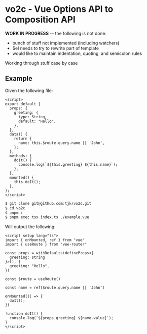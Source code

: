 # vo2c - Vue Options API to Composition API

**WORK IN PROGRESS** -- the following is not done:

- bunch of stuff not implemented (including watchers)
- $el needs to try to rewrite part of template
- would like to maintain indentation, quoting, and semicolon rules

Working through stuff case by case

## Example

Given the following file:

```vue
<script>
export default {
  props: {
    greeting: {
      type: String,
      default: "Hello",
    },
  },
  data() {
    return {
      name: this.$route.query.name || 'John',
    };
  },
  methods: {
    doIt() {
      console.log(`${this.greeting} ${this.name}`);
    },
  },
  mounted() {
    this.doIt();
  },
};
</script>
```

```bash
$ git clone git@github.com:tjk/vo2c.git
$ cd vo2c
$ pnpm i
$ pnpm exec tsx index.ts ./example.vue
```

Will output the following:

```vue
<script setup lang="ts">
import { onMounted, ref } from "vue"
import { useRoute } from "vue-router"

const props = withDefaults(defineProps<{
  greeting: string
}>(), {
  greeting: "Hello",
})

const $route = useRoute()

const name = ref($route.query.name || 'John')

onMounted(() => {
  doIt();
})

function doIt() {
  console.log(`${props.greeting} ${name.value}`);
}
</script>
```